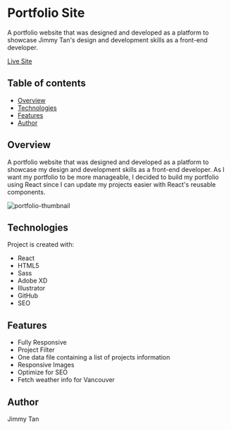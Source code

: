# Portfolio Site

A portfolio website that was designed and developed as a platform to showcase Jimmy Tan's design and development skills as a front-end developer.

[Live Site](https://ztan.ca)

## Table of contents

- [Overview](#overview)
- [Technologies](#technologies)
- [Features](#features)
- [Author](#author)

## Overview

A portfolio website that was designed and developed as a platform to showcase my design and development skills as a front-end developer. As I want my portfolio to be more manageable, I decided to build my portfolio using React since I can update my projects easier with React's reusable components.

![portfolio-thumbnail](https://user-images.githubusercontent.com/24884328/141670460-809aa74a-7659-48f3-bc31-35ba762bb096.png)

## Technologies

Project is created with:

- React
- HTML5
- Sass
- Adobe XD
- Illustrator
- GitHub
- SEO

## Features

- Fully Responsive
- Project Filter
- One data file containing a list of projects information
- Responsive Images
- Optimize for SEO
- Fetch weather info for Vancouver

## Author

Jimmy Tan
